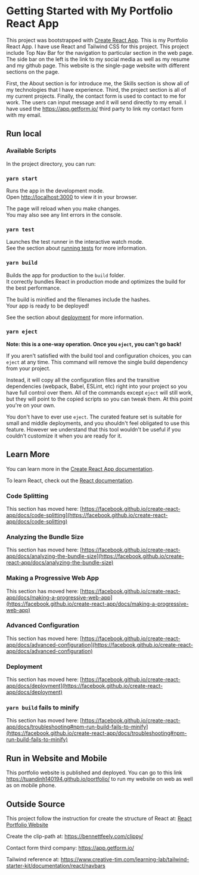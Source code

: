 # Getting Started with My Portfolio React App

This project was bootstrapped with [Create React App](https://github.com/facebook/create-react-app). This is my Portfolio React App. I have use React and Tailwind CSS for this project. This project include Top Nav Bar
for the navigation to particular section in the web page. The side bar on the left is the link to my social media as well as my resume and my github page. This website is the single-page website with different sections on the page.

First, the About section is for introduce me, the Skills section is show all of my technologies that I have experience. Third, the project section is all of my current projects. Finally, the contact form is used to contact to me for work. The users can input message and it will send directly to my email. I have used the https://app.getform.io/ third party to link my contact form with my email. 

## Run local
### Available Scripts 

In the project directory, you can run:

### `yarn start`

Runs the app in the development mode.\
Open [http://localhost:3000](http://localhost:3000) to view it in your browser.

The page will reload when you make changes.\
You may also see any lint errors in the console.

### `yarn test`

Launches the test runner in the interactive watch mode.\
See the section about [running tests](https://facebook.github.io/create-react-app/docs/running-tests) for more information.

### `yarn build`

Builds the app for production to the `build` folder.\
It correctly bundles React in production mode and optimizes the build for the best performance.

The build is minified and the filenames include the hashes.\
Your app is ready to be deployed!

See the section about [deployment](https://facebook.github.io/create-react-app/docs/deployment) for more information.

### `yarn eject`

**Note: this is a one-way operation. Once you `eject`, you can't go back!**

If you aren't satisfied with the build tool and configuration choices, you can `eject` at any time. This command will remove the single build dependency from your project.

Instead, it will copy all the configuration files and the transitive dependencies (webpack, Babel, ESLint, etc) right into your project so you have full control over them. All of the commands except `eject` will still work, but they will point to the copied scripts so you can tweak them. At this point you're on your own.

You don't have to ever use `eject`. The curated feature set is suitable for small and middle deployments, and you shouldn't feel obligated to use this feature. However we understand that this tool wouldn't be useful if you couldn't customize it when you are ready for it.

## Learn More

You can learn more in the [Create React App documentation](https://facebook.github.io/create-react-app/docs/getting-started).

To learn React, check out the [React documentation](https://reactjs.org/).

### Code Splitting

This section has moved here: [https://facebook.github.io/create-react-app/docs/code-splitting](https://facebook.github.io/create-react-app/docs/code-splitting)

### Analyzing the Bundle Size

This section has moved here: [https://facebook.github.io/create-react-app/docs/analyzing-the-bundle-size](https://facebook.github.io/create-react-app/docs/analyzing-the-bundle-size)

### Making a Progressive Web App

This section has moved here: [https://facebook.github.io/create-react-app/docs/making-a-progressive-web-app](https://facebook.github.io/create-react-app/docs/making-a-progressive-web-app)

### Advanced Configuration

This section has moved here: [https://facebook.github.io/create-react-app/docs/advanced-configuration](https://facebook.github.io/create-react-app/docs/advanced-configuration)

### Deployment

This section has moved here: [https://facebook.github.io/create-react-app/docs/deployment](https://facebook.github.io/create-react-app/docs/deployment)

### `yarn build` fails to minify

This section has moved here: [https://facebook.github.io/create-react-app/docs/troubleshooting#npm-run-build-fails-to-minify](https://facebook.github.io/create-react-app/docs/troubleshooting#npm-run-build-fails-to-minify)

## Run in Website and Mobile

This portfolio website is published and deployed. You can go to this link https://tuandinh140194.github.io/portfolio/ to run my website on web as well as on mobile phone.

## Outside Source

This project follow the instruction for create the structure of React at: [React Portfolio Website](https://www.youtube.com/watch?v=hQjlM-8C4Ps&t=1353s)

Create the clip-path at: https://bennettfeely.com/clippy/

Contact form third company: https://app.getform.io/

Tailwind reference at: https://www.creative-tim.com/learning-lab/tailwind-starter-kit/documentation/react/navbars
